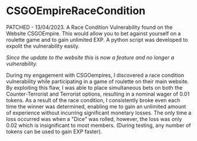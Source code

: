 # CSGOEmpireRaceCondition
PATCHED - 13/04/2023. A Race Condition Vulnerability found on the Website CSGOEmpire. This would allow you to bet against yourself on a roulette game and to gain unlimited EXP. A python script was developed to expolit the vulnerability easily.

*Since the update to the website this is now a feature and no longer a vulnerability.*


During my engagement with CSGOempires, I discovered a race condition vulnerability while participating in a game of roulette on their main website. By exploiting this flaw, I was able to place simultaneous bets on both the Counter-Terrorist and Terrorist options, resulting in a nominal wager of 0.01 tokens. As a result of the race condition, I consistently broke even each time the winner was determined, enabling me to gain an unlimited amount of experience without incurring significant monetary losses. The only time a loss occurred was when a "Dice" was rolled, however, the loss was only 0.02 which is insignificant to most members. (During testing, any number of tokens can be used to gain EXP faster). 
